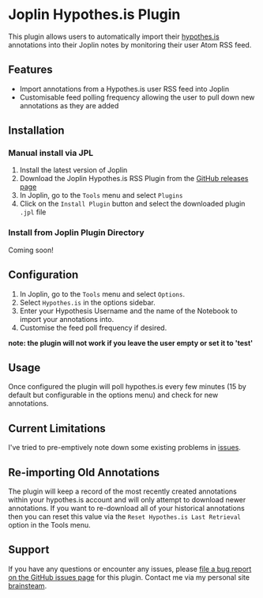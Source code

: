 # Joplin Hypothes.is Plugin

This plugin allows users to automatically import their [hypothes.is](https://hypothes.is/) annotations into their Joplin notes by monitoring their user Atom RSS feed.

## Features

- Import annotations from a Hypothes.is user RSS feed into Joplin
- Customisable feed polling frequency allowing the user to pull down new annotations as they are added

## Installation

### Manual install via JPL

1. Install the latest version of Joplin
2. Download the Joplin Hypothes.is RSS Plugin from the [GitHub releases page](https://github.com/ravenscroftj/joplin-hypothesis/releases)
3. In Joplin, go to the `Tools` menu and select `Plugins`
4. Click on the `Install Plugin` button and select the downloaded plugin `.jpl` file

### Install from Joplin Plugin Directory

Coming soon!

## Configuration

1. In Joplin, go to the `Tools` menu and select `Options`.
2. Select `Hypothes.is` in the options sidebar.
3. Enter your Hypothesis Username and the name of the Notebook to import your annotations into. 
4. Customise the feed poll frequency if desired. 

**note: the plugin will not work if you leave the user empty or set it to 'test'**

## Usage

Once configured the plugin will poll hypothes.is every few minutes (15 by default but configurable in the options menu) and check for new annotations. 

## Current Limitations

I've tried to pre-emptively note down some existing problems in [issues](https://github.com/ravenscroftj/joplin-hypothesis/issues). 

## Re-importing Old Annotations

The plugin will keep a record of the most recently created annotations within your hypothes.is account and will only attempt to download newer annotations. If you want to re-download all of your historical annotations then you can reset this value via the `Reset Hypothes.is Last Retrieval` option in the Tools menu.

## Support

If you have any questions or encounter any issues, please [file a bug report on the GitHub issues page](https://github.com/ravenscroftj/joplin-hypothesis/issues) for this plugin. Contact me via my personal site [brainsteam](https://brainsteam.co.uk).
